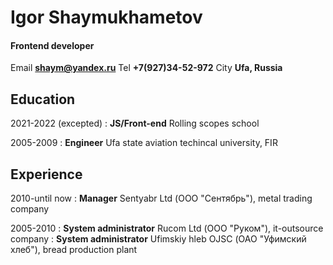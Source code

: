 # Igor Shaymukhametov
#### Frontend developer

Email                 **<shaym@yandex.ru>**
Tel                   **+7(927)34-52-972**
City                  **Ufa, Russia**

## Education
2021-2022 (excepted) 
: **JS/Front-end** Rolling scopes school

2005-2009 
: **Engineer** Ufa state aviation techincal university, FIR

## Experience
2010-until now
: **Manager** Sentyabr Ltd (ООО "Сентябрь"), metal trading company

2005-2010 
: **System administrator** Rucom Ltd (ООО "Руком"), it-outsource company
: **System administrator** Ufimskiy hleb OJSC (ОАО "Уфимский хлеб"), bread production plant
